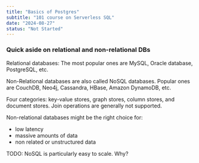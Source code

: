 ```yaml
---
title: "Basics of Postgres"
subtitle: "101 course on Serverless SQL"
date: "2024-08-27"
status: "Not Started"
---
```


### Quick aside on relational and non-relational DBs

Relational databases: The most popular ones are MySQL, Oracle database, PostgreSQL, etc.

Non-Relational databases are also called NoSQL databases. Popular ones are CouchDB, Neo4j, Cassandra, HBase, Amazon DynamoDB, etc.

Four categories: key-value stores, graph stores, column stores, and document stores. Join operations are generally not supported.

Non-relational databases might be the right choice for:

- low latency
- massive amounts of data
- non related or unstructured data

TODO: NoSQL is particularly easy to scale. Why?
